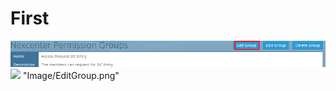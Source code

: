 # First
<img src="Add Permission Group.png" />
<img src="EditGroup.png" .. />
"Image/EditGroup.png"
